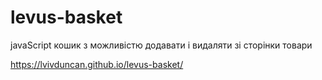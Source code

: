 # levus-basket
javaScript кошик з можливістю додавати і видаляти зі сторінки товари

https://lvivduncan.github.io/levus-basket/
